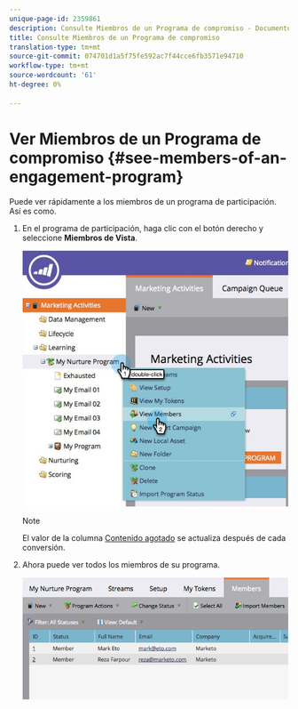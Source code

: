 ```yaml
---
unique-page-id: 2359861
description: Consulte Miembros de un Programa de compromiso - Documentos de marketing - Documentación del producto
title: Consulte Miembros de un Programa de compromiso
translation-type: tm+mt
source-git-commit: 074701d1a5f75fe592ac7f44cce6fb3571e94710
workflow-type: tm+mt
source-wordcount: '61'
ht-degree: 0%

---
```



# Ver Miembros de un Programa de compromiso {#see-members-of-an-engagement-program}

Puede ver rápidamente a los miembros de un programa de participación. Así es como.

1. En el programa de participación, haga clic con el botón derecho y seleccione **Miembros de Vista**.

   ![](assets/membersofengagement.jpg)

   >[!NOTE]
   >
   >El valor de la columna [Contenido agotado](/help/marketo/product-docs/email-marketing/drip-nurturing/creating-an-engagement-program/understanding-engagement-programs.md) se actualiza después de cada conversión.

1. Ahora puede ver todos los miembros de su programa.

   ![](assets/image2014-9-15-17-3a17-3a26.png)
